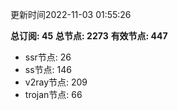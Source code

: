 更新时间2022-11-03 01:55:26

**总订阅: 45**
**总节点: 2273**
**有效节点: 447**
- ssr节点: 26
- ss节点: 146
- v2ray节点: 209
- trojan节点: 66
